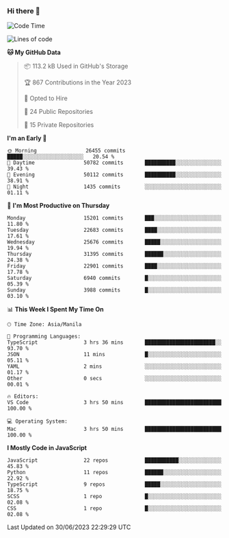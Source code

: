 ### Hi there 👋

<!--START_SECTION:waka-->
![Code Time](http://img.shields.io/badge/Code%20Time-333%20hrs-blue)

![Lines of code](https://img.shields.io/badge/From%20Hello%20World%20I%27ve%20Written-57.6%20million%20lines%20of%20code-blue)

**🐱 My GitHub Data** 

> 📦 113.2 kB Used in GitHub's Storage 
 > 
> 🏆 867 Contributions in the Year 2023
 > 
> 💼 Opted to Hire
 > 
> 📜 24 Public Repositories 
 > 
> 🔑 15 Private Repositories 
 > 
**I'm an Early 🐤** 

```text
🌞 Morning                26455 commits       █████░░░░░░░░░░░░░░░░░░░░   20.54 % 
🌆 Daytime                50782 commits       ██████████░░░░░░░░░░░░░░░   39.43 % 
🌃 Evening                50112 commits       ██████████░░░░░░░░░░░░░░░   38.91 % 
🌙 Night                  1435 commits        ░░░░░░░░░░░░░░░░░░░░░░░░░   01.11 % 
```
📅 **I'm Most Productive on Thursday** 

```text
Monday                   15201 commits       ███░░░░░░░░░░░░░░░░░░░░░░   11.80 % 
Tuesday                  22683 commits       ████░░░░░░░░░░░░░░░░░░░░░   17.61 % 
Wednesday                25676 commits       █████░░░░░░░░░░░░░░░░░░░░   19.94 % 
Thursday                 31395 commits       ██████░░░░░░░░░░░░░░░░░░░   24.38 % 
Friday                   22901 commits       ████░░░░░░░░░░░░░░░░░░░░░   17.78 % 
Saturday                 6940 commits        █░░░░░░░░░░░░░░░░░░░░░░░░   05.39 % 
Sunday                   3988 commits        █░░░░░░░░░░░░░░░░░░░░░░░░   03.10 % 
```


📊 **This Week I Spent My Time On** 

```text
🕑︎ Time Zone: Asia/Manila

💬 Programming Languages: 
TypeScript               3 hrs 36 mins       ███████████████████████░░   93.70 % 
JSON                     11 mins             █░░░░░░░░░░░░░░░░░░░░░░░░   05.11 % 
YAML                     2 mins              ░░░░░░░░░░░░░░░░░░░░░░░░░   01.17 % 
Other                    0 secs              ░░░░░░░░░░░░░░░░░░░░░░░░░   00.01 % 

🔥 Editors: 
VS Code                  3 hrs 50 mins       █████████████████████████   100.00 % 

💻 Operating System: 
Mac                      3 hrs 50 mins       █████████████████████████   100.00 % 
```

**I Mostly Code in JavaScript** 

```text
JavaScript               22 repos            ███████████░░░░░░░░░░░░░░   45.83 % 
Python                   11 repos            ██████░░░░░░░░░░░░░░░░░░░   22.92 % 
TypeScript               9 repos             █████░░░░░░░░░░░░░░░░░░░░   18.75 % 
SCSS                     1 repo              █░░░░░░░░░░░░░░░░░░░░░░░░   02.08 % 
CSS                      1 repo              █░░░░░░░░░░░░░░░░░░░░░░░░   02.08 % 
```




 Last Updated on 30/06/2023 22:29:29 UTC
<!--END_SECTION:waka-->
